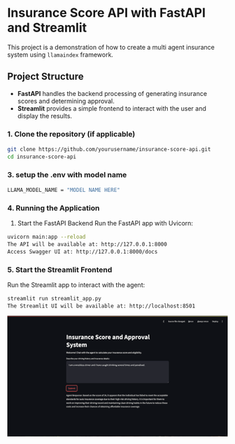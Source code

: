 # Insurance Score API with FastAPI and Streamlit

This project is a demonstration of how to create a multi agent insurance system using `llamaindex` framework.

## Project Structure

- **FastAPI** handles the backend processing of generating insurance scores and determining approval.
- **Streamlit** provides a simple frontend to interact with the user and display the results.

### 1. Clone the repository (if applicable)

```bash
git clone https://github.com/yourusername/insurance-score-api.git
cd insurance-score-api 
```

### 3. setup the .env with model name
```bash
LLAMA_MODEL_NAME = "MODEL NAME HERE"
```

### 4. Running the Application
1. Start the FastAPI Backend
Run the FastAPI app with Uvicorn:

```bash
uvicorn main:app --reload
The API will be available at: http://127.0.0.1:8000
Access Swagger UI at: http://127.0.0.1:8000/docs
```

### 5. Start the Streamlit Frontend
Run the Streamlit app to interact with the agent:

```bash
streamlit run streamlit_app.py
The Streamlit UI will be available at: http://localhost:8501
```

![streamlit UI with agent response](./assets/agent_ui_response.png)